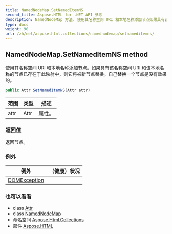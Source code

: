 ```yaml
---
title: NamedNodeMap.SetNamedItemNS
second_title: Aspose.HTML for .NET API 参考
description: NamedNodeMap 方法. 使用其名称空间 URI 和本地名称添加节点如果具有该名称空间 URI 和该本地名称的节点已存在于此映射中则它将被新节点替换自己替换一个节点是没有效果的
type: docs
weight: 90
url: /zh/net/aspose.html.collections/namednodemap/setnameditemns/
---
```

## NamedNodeMap.SetNamedItemNS method

使用其名称空间 URI 和本地名称添加节点。如果具有该名称空间 URI 和该本地名称的节点已存在于此映射中，则它将被新节点替换。自己替换一个节点是没有效果的。

```csharp
public Attr SetNamedItemNS(Attr attr)
```

| 范围 | 类型 | 描述 |
| --- | --- | --- |
| attr | Attr | 属性。 |

### 返回值

返回节点。

### 例外

| 例外 | （健康）状况 |
| --- | --- |
| [DOMException](../../../aspose.html.dom/domexception/) |  |

### 也可以看看

* class [Attr](../../../aspose.html.dom/attr/)
* class [NamedNodeMap](../)
* 命名空间 [Aspose.Html.Collections](../../namednodemap/)
* 部件 [Aspose.HTML](../../../)


